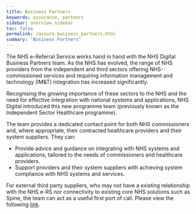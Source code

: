 ```yaml
---
title: Business Partners
keywords: assurance, partners
sidebar: overview_sidebar
toc: false
permalink: /assure_business_partners.html
summary: "Business Partners"
---
```


The NHS e-Referral Service works hand in hand with the NHS Digital Business Partners team. As the NHS has evolved, the range of NHS providers from the independent and third sectors offering NHS-commissioned services and requiring information management and technology (IM&T) integration has increased significantly.

Recognising the growing importance of these sectors to the NHS and the need for effective integration with national systems and applications, NHS Digital introduced this new programme team (previously known as the Independent Sector Healthcare programme).

The team provides a dedicated contact point for both NHS commissioners and, where appropriate, their contracted healthcare providers and their system suppliers. They can:

* Provide advice and guidance on integrating with NHS systems and applications, tailored to the needs of commissioners and healthcare providers.
* Support providers and their system suppliers with achieving system compliance with NHS systems and services.

For external third party suppliers, who may not have a existing relationship with the NHS e-RS nor connectivity to existing core NHS solutions such as Spine, the team can act as a useful first port of call. Please view the following [link](https://digital.nhs.uk/NHS-Business-Partners).
